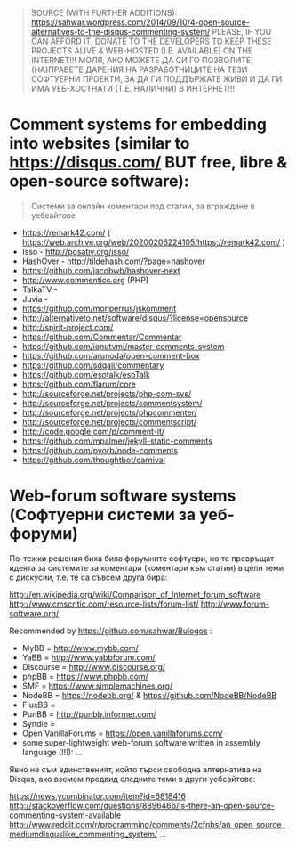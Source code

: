 > SOURCE (WITH FURTHER ADDITIONS): 
> https://sahwar.wordpress.com/2014/09/10/4-open-source-alternatives-to-the-disqus-commenting-system/
> PLEASE, IF YOU CAN AFFORD IT, DONATE TO THE DEVELOPERS TO KEEP THESE PROJECTS ALIVE & WEB-HOSTED (I.E. AVAILABLE) ON THE INTERNET!!!
> МОЛЯ, АКО МОЖЕТЕ ДА СИ ГО ПОЗВОЛИТЕ, (НА)ПРАВЕТЕ ДАРЕНИЯ НА РАЗРАБОТЧИЦИТЕ НА ТЕЗИ СОФТУЕРНИ ПРОЕКТИ, ЗА ДА ГИ ПОДДЪРЖАТЕ
> ЖИВИ И ДА ГИ ИМА УЕБ-ХОСТНАТИ (Т.Е. НАЛИЧНИ) В ИНТЕРНЕТ!!!

# Comment systems for embedding into websites (similar to https://disqus.com/ BUT free, libre & open-source software):
> Системи за онлайн коментари под статии, за вграждане в уебсайтове

* https://remark42.com/ ( https://web.archive.org/web/20200206224105/https://remark42.com/ )
* Isso - http://posativ.org/isso/
* HashOver - http://tildehash.com/?page=hashover
* https://github.com/jacobwb/hashover-next
* http://www.commentics.org (PHP)
* TalkaTV - 
* Juvia - 
* https://github.com/monperrus/jskomment
* http://alternativeto.net/software/disqus/?license=opensource
* http://spirit-project.com/
* https://github.com/Commentar/Commentar
* https://github.com/ionutvmi/master-comments-system
* https://github.com/arunoda/open-comment-box
* https://github.com/sdqali/commentary
* https://github.com/esotalk/esoTalk
* https://github.com/flarum/core
* http://sourceforge.net/projects/php-com-sys/
* http://sourceforge.net/projects/commentsystem/
* http://sourceforge.net/projects/phpcommenter/
* http://sourceforge.net/projects/commentscript/
* http://code.google.com/p/comment-it/
* https://github.com/mpalmer/jekyll-static-comments
* https://github.com/pvorb/node-comments
* https://github.com/thoughtbot/carnival

# Web-forum software systems (Софтуерни системи за уеб-форуми)

По-тежки решения биха била форумните софтуери, но те превръщат идеята за системите за коментари (коментари към статии) в цели теми с дискусии, т.е. те са съвсем друга бира:

http://en.wikipedia.org/wiki/Comparison_of_Internet_forum_software
http://www.cmscritic.com/resource-lists/forum-list/
http://www.forum-software.org/

Recommended by https://github.com/sahwar/Bulogos :

* MyBB = http://www.mybb.com/
* YaBB = http://www.yabbforum.com/
* Discourse = http://www.discourse.org/
* phpBB = https://www.phpbb.com/
* SMF = https://www.simplemachines.org/
* NodeBB = https://nodebb.org/ & https://github.com/NodeBB/NodeBB
* FluxBB = 
* PunBB = http://punbb.informer.com/
* Syndie = 
* Open VanillaForums = https://open.vanillaforums.com/
* some super-lightweight web-forum software written in assembly language (!!!): ...

Явно не съм единственият, който търси свободна алтернатива на Disqus, ако вземем предвид следните теми в други уебсайтове:

https://news.ycombinator.com/item?id=6818416
http://stackoverflow.com/questions/8896466/is-there-an-open-source-commenting-system-available
http://www.reddit.com/r/programming/comments/2cfnbs/an_open_source_mediumdisquslike_commenting_system/
...


